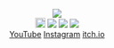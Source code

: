 <!--
README.md (Even though it's HTML) by @Blocksrey
読めますか？これは日本語です。
-->
<P ALIGN=CENTER>
	<IMG SRC=http://lmfao.Blocksrey.com:7890/V>
	<BR>
	<A HREF=http://lmfao.Blocksrey.com:7890/L><IMG WIDTH=18mm SRC=http://Blocksrey.com/icons/left.webp></A>
	<A HREF=http://lmfao.Blocksrey.com:7890/D><IMG SRC=http://Blocksrey.com/icons/down.webp></A>
	<A HREF=http://lmfao.Blocksrey.com:7890/U><IMG SRC=http://Blocksrey.com/icons/up.webp></A>
	<A HREF=http://lmfao.Blocksrey.com:7890/R><IMG SRC=http://Blocksrey.com/icons/right.webp></A>
	<BR>
	<A HREF=http://YouTube.com/Blocksrey>YouTube</A>
	<A HREF=http://Instagram.com/Blocksrey>Instagram</A>
	<A HREF=http://Blocksrey.itch.io>itch.io</A>
</P>

